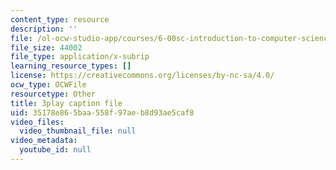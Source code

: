 ```yaml
---
content_type: resource
description: ''
file: /ol-ocw-studio-app/courses/6-00sc-introduction-to-computer-science-and-programming-spring-2011/35178e865baa558f97aeb8d93ae5caf8_B8is52oxHBw.vtt
file_size: 44002
file_type: application/x-subrip
learning_resource_types: []
license: https://creativecommons.org/licenses/by-nc-sa/4.0/
ocw_type: OCWFile
resourcetype: Other
title: 3play caption file
uid: 35178e86-5baa-558f-97ae-b8d93ae5caf8
video_files:
  video_thumbnail_file: null
video_metadata:
  youtube_id: null
---
```

